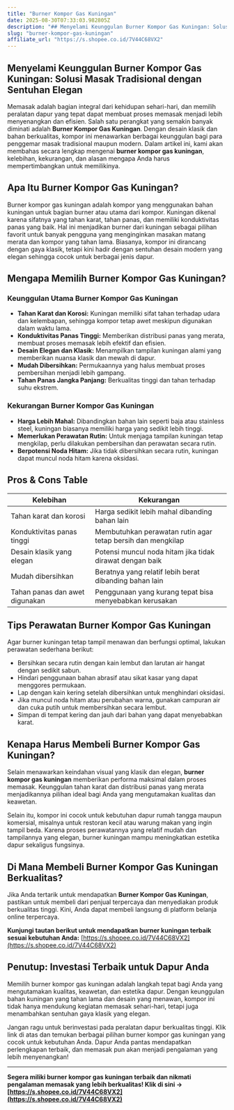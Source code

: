 ```yaml
---
title: "Burner Kompor Gas Kuningan"
date: 2025-08-30T07:33:03.982805Z
description: "## Menyelami Keunggulan Burner Kompor Gas Kuningan: Solusi Masak Tradisional dengan Sentuhan Elegan..."
slug: "burner-kompor-gas-kuningan"
affiliate_url: "https://s.shopee.co.id/7V44C68VX2"
---
```

## Menyelami Keunggulan Burner Kompor Gas Kuningan: Solusi Masak Tradisional dengan Sentuhan Elegan

Memasak adalah bagian integral dari kehidupan sehari-hari, dan memilih peralatan dapur yang tepat dapat membuat proses memasak menjadi lebih menyenangkan dan efisien. Salah satu perangkat yang semakin banyak diminati adalah **Burner Kompor Gas Kuningan**. Dengan desain klasik dan bahan berkualitas, kompor ini menawarkan berbagai keunggulan bagi para penggemar masak tradisional maupun modern. Dalam artikel ini, kami akan membahas secara lengkap mengenai **burner kompor gas kuningan**, kelebihan, kekurangan, dan alasan mengapa Anda harus mempertimbangkan untuk memilikinya.

## Apa Itu Burner Kompor Gas Kuningan?

Burner kompor gas kuningan adalah kompor yang menggunakan bahan kuningan untuk bagian burner atau utama dari kompor. Kuningan dikenal karena sifatnya yang tahan karat, tahan panas, dan memiliki konduktivitas panas yang baik. Hal ini menjadikan burner dari kuningan sebagai pilihan favorit untuk banyak pengguna yang menginginkan masakan matang merata dan kompor yang tahan lama. Biasanya, kompor ini dirancang dengan gaya klasik, tetapi kini hadir dengan sentuhan desain modern yang elegan sehingga cocok untuk berbagai jenis dapur.

## Mengapa Memilih Burner Kompor Gas Kuningan?

### Keunggulan Utama Burner Kompor Gas Kuningan

- **Tahan Karat dan Korosi:** Kuningan memiliki sifat tahan terhadap udara dan kelembapan, sehingga kompor tetap awet meskipun digunakan dalam waktu lama.
- **Konduktivitas Panas Tinggi:** Memberikan distribusi panas yang merata, membuat proses memasak lebih efektif dan efisien.
- **Desain Elegan dan Klasik:** Menampilkan tampilan kuningan alami yang memberikan nuansa klasik dan mewah di dapur.
- **Mudah Dibersihkan:** Permukaannya yang halus membuat proses pembersihan menjadi lebih gampang.
- **Tahan Panas Jangka Panjang:** Berkualitas tinggi dan tahan terhadap suhu ekstrem.

### Kekurangan Burner Kompor Gas Kuningan

- **Harga Lebih Mahal:** Dibandingkan bahan lain seperti baja atau stainless steel, kuningan biasanya memiliki harga yang sedikit lebih tinggi.
- **Memerlukan Perawatan Rutin:** Untuk menjaga tampilan kuningan tetap mengkilap, perlu dilakukan pembersihan dan perawatan secara rutin.
- **Berpotensi Noda Hitam:** Jika tidak dibersihkan secara rutin, kuningan dapat muncul noda hitam karena oksidasi.

## Pros & Cons Table

| Kelebihan                            | Kekurangan                                 |
|-------------------------------------|--------------------------------------------|
| Tahan karat dan korosi            | Harga sedikit lebih mahal dibanding bahan lain |
| Konduktivitas panas tinggi        | Membutuhkan perawatan rutin agar tetap bersih dan mengkilap |
| Desain klasik yang elegan         | Potensi muncul noda hitam jika tidak dirawat dengan baik |
| Mudah dibersihkan                  | Beratnya yang relatif lebih berat dibanding bahan lain |
| Tahan panas dan awet digunakan    | Penggunaan yang kurang tepat bisa menyebabkan kerusakan |

## Tips Perawatan Burner Kompor Gas Kuningan

Agar burner kuningan tetap tampil menawan dan berfungsi optimal, lakukan perawatan sederhana berikut:

- Bersihkan secara rutin dengan kain lembut dan larutan air hangat dengan sedikit sabun.
- Hindari penggunaan bahan abrasif atau sikat kasar yang dapat menggores permukaan.
- Lap dengan kain kering setelah dibersihkan untuk menghindari oksidasi.
- Jika muncul noda hitam atau perubahan warna, gunakan campuran air dan cuka putih untuk membersihkan secara lembut.
- Simpan di tempat kering dan jauh dari bahan yang dapat menyebabkan karat.

## Kenapa Harus Membeli Burner Kompor Gas Kuningan?

Selain menawarkan keindahan visual yang klasik dan elegan, **burner kompor gas kuningan** memberikan performa maksimal dalam proses memasak. Keunggulan tahan karat dan distribusi panas yang merata menjadikannya pilihan ideal bagi Anda yang mengutamakan kualitas dan keawetan.

Selain itu, kompor ini cocok untuk kebutuhan dapur rumah tangga maupun komersial, misalnya untuk restoran kecil atau warung makan yang ingin tampil beda. Karena proses perawatannya yang relatif mudah dan tampilannya yang elegan, burner kuningan mampu meningkatkan estetika dapur sekaligus fungsinya.

## Di Mana Membeli Burner Kompor Gas Kuningan Berkualitas?

Jika Anda tertarik untuk mendapatkan **Burner Kompor Gas Kuningan**, pastikan untuk membeli dari penjual terpercaya dan menyediakan produk berkualitas tinggi. Kini, Anda dapat membeli langsung di platform belanja online terpercaya.

**Kunjungi tautan berikut untuk mendapatkan burner kuningan terbaik sesuai kebutuhan Anda:** [https://s.shopee.co.id/7V44C68VX2](https://s.shopee.co.id/7V44C68VX2)

## Penutup: Investasi Terbaik untuk Dapur Anda

Memilih burner kompor gas kuningan adalah langkah tepat bagi Anda yang mengutamakan kualitas, keawetan, dan estetika dapur. Dengan keunggulan bahan kuningan yang tahan lama dan desain yang menawan, kompor ini tidak hanya mendukung kegiatan memasak sehari-hari, tetapi juga menambahkan sentuhan gaya klasik yang elegan.

Jangan ragu untuk berinvestasi pada peralatan dapur berkualitas tinggi. Klik link di atas dan temukan berbagai pilihan burner kompor gas kuningan yang cocok untuk kebutuhan Anda. Dapur Anda pantas mendapatkan perlengkapan terbaik, dan memasak pun akan menjadi pengalaman yang lebih menyenangkan!

---

**Segera miliki burner kompor gas kuningan terbaik dan nikmati pengalaman memasak yang lebih berkualitas! Klik di sini → [https://s.shopee.co.id/7V44C68VX2](https://s.shopee.co.id/7V44C68VX2)**